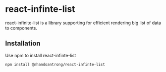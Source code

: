 # react-infinte-list

react-infinite-list is a library supporting for efficient rendering big list of data to components.

## Installation

Use npm to install react-infinte-list

```bash
npm install @nhandoantrong/react-infinte-list
```
